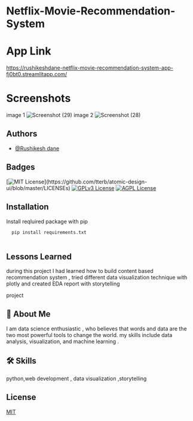 # Netflix-Movie-Recommendation-System



# App Link
https://rushikeshdane-netflix-movie-recommendation-system-app-fj0bt0.streamlitapp.com/

# Screenshots
image 1
![Screenshot (29)](https://user-images.githubusercontent.com/78649021/175340835-a1ff9dc8-2fc5-4b3d-9c8e-bc0ab56621bb.png)
image 2
![Screenshot (28)](https://user-images.githubusercontent.com/78649021/175340862-f552d0b5-2cd0-4568-9af0-2ea13196306b.png)

## Authors

- [@Rushikesh dane](https://github.com/rushikeshdane)


## Badges



[![MIT License](https://img.shields.io/apm/l/atomic-design-ui.svg?)](https://github.com/tterb/atomic-design-ui/blob/master/LICENSEs)
[![GPLv3 License](https://img.shields.io/badge/License-GPL%20v3-yellow.svg)](https://opensource.org/licenses/)
[![AGPL License](https://img.shields.io/badge/license-AGPL-blue.svg)](http://www.gnu.org/licenses/agpl-3.0)


## Installation

Install reqluired package with pip

```bash
  pip install requirements.txt
  
```
    
## Lessons Learned



during this project I had learned how to build content based recommendation system , tried different data visualization technique with plotly and created EDA report with storytelling 

project
## 🚀 About Me

I am data science enthusiastic , who believes that words and data are the two most powerful tools to change the world.
my skills include data analysis, visualization, and machine learning .


## 🛠 Skills
python,web development , data visualization ,storytelling 


## License

[MIT](https://choosealicense.com/licenses/mit/)



